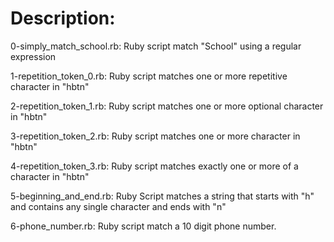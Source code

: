 # Description:

0-simply_match_school.rb: Ruby script match "School" using a regular expression

1-repetition_token_0.rb: Ruby script matches one or more repetitive character in "hbtn"

2-repetition_token_1.rb: Ruby script matches one or more optional character in "hbtn"

3-repetition_token_2.rb: Ruby script matches one or more character in "hbtn"

4-repetition_token_3.rb: Ruby script matches exactly one or more of a character in "hbtn"

5-beginning_and_end.rb: Ruby Script matches a string that starts with "h" and contains any single character and ends with "n"

6-phone_number.rb: Ruby script match a 10 digit phone number.
